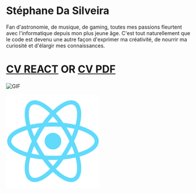 # Stéphane Da Silveira

Fan d'astronomie, de musique, de gaming, toutes mes passions fleurtent avec l'informatique depuis mon plus jeune âge.
C'est tout naturellement que le code est devenu une autre façon d'exprimer ma créativité, de nourrir ma curiosité et d'élargir mes connaissances.
 
  

 
 
 # [CV REACT](https://moncv-hostings.web.app/)  OR  [CV PDF](https://drive.google.com/file/d/1YIvU-GOBv5zstkV4dA0BA21VbG9u18k6/view?usp=sharing)
 
  <img align="center" width="60%" alt="GIF" src="https://c.tenor.com/qp5VLQ9Cg24AAAAC/it-crowd-on-fire.gif"></img> 
  


 [![img_contact](./img/react.svg)](https://mikecodeur.com)

 
 
 
  
 

<!--
**GUZZLER13/GUZZLER13** is a ✨ _special_ ✨ repository because its `README.md` (this file) appears on your GitHub profile.

Here are some ideas to get you started:

- 🔭 I’m currently working on ...
- 🌱 I’m currently learning ...
- 👯 I’m looking to collaborate on ...
- 🤔 I’m looking for help with ...
- 💬 Ask me about ...
- 📫 How to reach me: ...
- 😄 Pronouns: ...
- ⚡ Fun fact: ...
-->
